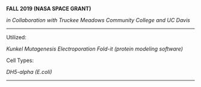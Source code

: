 **FALL 2019 (NASA SPACE GRANT)**

*in Collaboration with Truckee Meadows Community College and UC Davis*

----------------------------------

Utilized:

  *Kunkel Mutagenesis*
  *Electroporation*
  *Fold-it (protein modeling software)*
  

Cell Types:

  *DH5-alpha (E.coli)*
  
  
  -----------------------------

